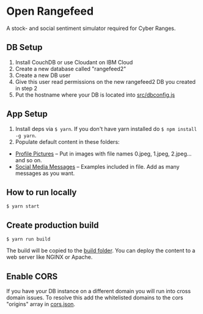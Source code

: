 # Open Rangefeed
A stock- and social sentiment simulator required for Cyber Ranges.

## DB Setup

1. Install CouchDB or use Cloudant on IBM Cloud
2. Create a new database called "rangefeed2"
3. Create a new DB user
4. Give this user read permissions on the new rangefeed2 DB you created in step 2
5. Put the hostname where your DB is located into [src/dbconfig.js](src/dbconfig.js)

## App Setup

1. Install deps via `$ yarn`. If you don't have yarn installed do `$ npm install -g yarn`.
2. Populate default content in these folders:
- [Profile Pictures](public/img/faces/legacy) – Put in images with file names 0.jpeg, 1.jpeg, 2.jpeg... and so on.
- [Social Media Messages](src/content/tweet-list/tweets.json) – Examples included in file. Add as many messages as you want.

## How to run locally
```
$ yarn start
```

## Create production build
```
$ yarn run build
```
The build will be copied to the [build folder](build). You can deploy the content to a web server like NGINX or Apache.

## Enable CORS

If you have your DB instance on a different domain you will run into cross domain issues. To resolve this add the whitelisted domains to the cors "origins" array in [cors.json](cloud/dbjson/cors.json).
